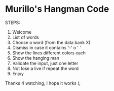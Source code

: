 # Murillo's Hangman Code

STEPS:

1. Welcome
2. List of words
3. Choose a word (from the data bank X)
4. Dismiss in case it contains '-' o ' '
5. Show the lines different colors each
6. Show the hanging man
7. Validate the input, just one letter
8. Not lose a live if repeat the word
9. Enjoy

Thanks 4 watching, I hope it works (;

